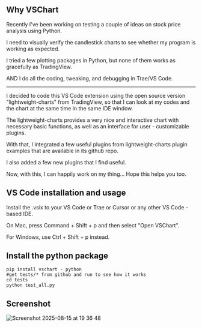 ## Why VSChart

  Recently I've been working on testing a couple of ideas on stock price analysis using Python.

  I need to visually verify the candlestick charts to see whether my program is working as expected.

  I tried a few plotting packages in Python, but none of them works as gracefully as TradingView.

  AND I do all the coding, tweaking, and debugging in Trae/VS Code.

  ------------------

  I decided to code this VS Code extension using the open source version "lightweight-charts" from TradingView, so that I can look at my codes and the chart at the same time in the same IDE window.

  The lightweight-charts provides a very nice and interactive chart with necessary basic functions, as well as an interface for user - customizable plugins.

  With that, I integrated a few useful plugins from lightweight-charts plugin examples that are available in its github repo.

  I also added a few new plugins that I find useful.

  Now, with this, I can happily work on my thing... Hope this helps you too.

## VS Code installation and usage
  Install the .vsix to your VS Code or Trae or Cursor or any other VS Code - based IDE.

  On Mac, press Command + Shift + p and then select "Open VSChart".

  For Windows, use Ctrl + Shift + p instead.


## Install the python package

```shell
pip install vschart - python
#get tests/* from github and run to see how it works
cd tests
python test_all.py
```
## Screenshot
![Screenshot 2025-08-15 at 19 36 48](https://github.com/user-attachments/assets/253742fd-2ab1-4dbb-bb49-9626d1a7d2f5)

